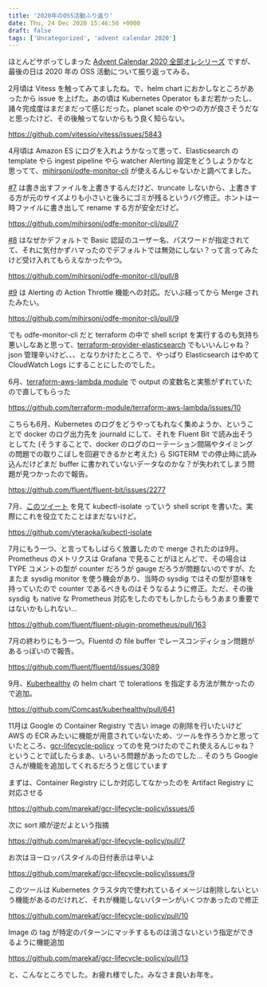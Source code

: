 ```yaml
---
title: '2020年のOSS活動ふり返り'
date: Thu, 24 Dec 2020 15:46:56 +0000
draft: false
tags: ['Uncategorized', 'advent calendar 2020']
---
```


ほとんどサボってしまった [Advent Calendar 2020 全部オレシリーズ](https://qiita.com/advent-calendar/2020/yteraoka) ですが、最後の日は 2020 年の OSS 活動について振り返ってみる。

2月頃は Vitess を触ってみてましたね。で、helm chart におかしなところがあったから issue を上げた。あの頃は Kubernetes Operator もまだ若かったし、諸々完成度はまだまだって感じだった。planet scale のやつの方が良さそうだなと思ったけど、その後触ってないからもう良く知らない。

https://github.com/vitessio/vitess/issues/5843

4月頃は Amazon ES にログを入れようかなって思って、Elasticsearch の template やら ingest pipeline やら watcher Alerting 設定をどうしようかなと思ってて、[mihirsoni/odfe-monitor-cli](https://github.com/mihirsoni/odfe-monitor-cli) が使えるんじゃないかと調べてました。

[#7](https://github.com/mihirsoni/odfe-monitor-cli/pull/7) は書き出すファイルを上書きするんだけど、truncate しないから、上書きする方が元のサイズよりも小さいと後ろにゴミが残るというバグ修正。ホントは一時ファイルに書き出して rename する方が安全だけど。

https://github.com/mihirsoni/odfe-monitor-cli/pull/7

[#8](https://github.com/mihirsoni/odfe-monitor-cli/pull/8) はなぜかデフォルトで Basic 認証のユーザー名、パスワードが指定されてて、それに気付かずハマったのでデフォルトでは無効にしない？って言ってみたけど受け入れてもらえなかったやつ。

https://github.com/mihirsoni/odfe-monitor-cli/pull/8

[#9](https://github.com/mihirsoni/odfe-monitor-cli/pull/9) は Alerting の Action Throttle 機能への対応。だいぶ経ってから Merge されたみたい。

https://github.com/mihirsoni/odfe-monitor-cli/pull/9

でも odfe-monitor-cli だと terraform の中で shell script を実行するのも気持ち悪いしなあと思って、[terraform-provider-elasticsearch](https://github.com/phillbaker/terraform-provider-elasticsearch) でもいいんじゃね？ json 管理辛いけど、、、となりかけたところで、やっぱり Elasticsearch はやめて CloudWatch Logs にすることにしたのでした。

6月、[terraform-aws-lambda module](https://github.com/terraform-module/terraform-aws-lambda) で output の変数名と実態がずれていたので直してもらった

https://github.com/terraform-module/terraform-aws-lambda/issues/10

こちらも6月、Kubernetes のログをどうやってもれなく集めようか、ということで docker のログ出力先を journald にして、それを Fluent Bit で読み出そうとしてた (そうすることで、docker のログのローテーション間隔やタイミングの問題での取りこぼしを回避できるかと考えた) ら SIGTERM での停止時に読み込んだけどまだ buffer に書かれていないデータなのかな？が失われてしまう問題が見つかったので報告。

https://github.com/fluent/fluent-bit/issues/2277

7月、[このツイート](https://twitter.com/danielepolencic/status/1275786970610843648) を見て kubectl-isolate っていう shell script を書いた。実際にこれを役立てたことはまだないけど。

https://github.com/yteraoka/kubectl-isolate

7月にもう一つ、と言ってもしばらく放置したので merge されたのは9月。Prometheus のメトリクスは Grafana で見ることがほとんどで、その場合は TYPE コメントの型が counter だろうが gauge だろうが問題ないのですが、たまたま sysdig monitor を使う機会があり、当時の sysdig ではその型が意味を持っていたので counter であるべきものはそうなるように修正。ただ、その後 sysdig も native な Prometheus 対応をしたのでもしかしたらもうあまり重要ではないかもしれない...

https://github.com/fluent/fluent-plugin-prometheus/pull/163

7月の終わりにもう一つ。Fluentd の file buffer でレースコンディション問題があるっぽいので報告。

https://github.com/fluent/fluentd/issues/3089

9月、[Kuberhealthy](https://github.com/Comcast/kuberhealthy) の helm chart で tolerations を指定する方法が無かったので追加。

https://github.com/Comcast/kuberhealthy/pull/641

11月は Google の Container Registry で古い image の削除を行いたいけど AWS の ECR みたいに機能が用意されていないため、ツールを作ろうかと思っていたところ、[gcr-lifecycle-policy](https://github.com/marekaf/gcr-lifecycle-policy) ってのを見つけたのでこれ使えるんじゃね？ということで試したらまあ、いろいろ問題があったのでした... そのうち Google さんが機能を追加してくれるだろうと信じています

まずは、Container Registry にしか対応してなかったのを Artifact Registry に対応させる

https://github.com/marekaf/gcr-lifecycle-policy/issues/6

次に sort 順が逆だよという指摘

https://github.com/marekaf/gcr-lifecycle-policy/pull/7

お次はヨーロッパスタイルの日付表示は辛いよ

https://github.com/marekaf/gcr-lifecycle-policy/issues/9

このツールは Kubernetes クラスタ内で使われているイメージは削除しないという機能があるのだけれど、それが機能しないパターンがいくつかあったので修正

https://github.com/marekaf/gcr-lifecycle-policy/pull/10

Image の tag が特定のパターンにマッチするものは消さないという指定ができるように機能追加

https://github.com/marekaf/gcr-lifecycle-policy/pull/13

と、こんなところでした。お疲れ様でした。みなさま良いお年を。